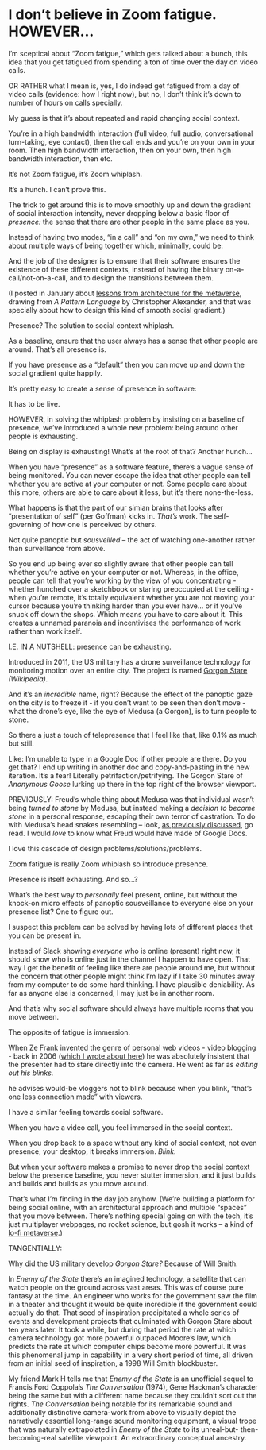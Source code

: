 # I don’t believe in Zoom fatigue. HOWEVER…

I’m sceptical about “Zoom fatigue,” which gets talked about a bunch, this idea
that you get fatigued from spending a ton of time over the day on video calls.

OR RATHER what I mean is, yes, I do indeed get fatigued from a day of video
calls (evidence: how I right now), but no, I don’t think it’s down to number
of hours on calls specially.

My guess is that it’s about repeated and rapid changing social context.

You’re in a high bandwidth interaction (full video, full audio, conversational
turn-taking, eye contact), then the call ends and you’re on your own in your
room. Then high bandwidth interaction, then on your own, then high bandwidth
interaction, then etc.

It’s not Zoom fatigue, it’s Zoom whiplash.

It’s a hunch. I can’t prove this.

The trick to get around this is to move smoothly up and down the gradient of
social interaction intensity, never dropping below a basic floor of
_presence:_ the sense that there are other people in the same place as you.

Instead of having two modes, “in a call” and “on my own,” we need to think
about multiple ways of being together which, minimally, could be:

And the job of the designer is to ensure that their software ensures the
existence of these different contexts, instead of having the binary on-a-
call/not-on-a-call, and to design the transitions between them.

(I posted in January about [lessons from architecture for the
metaverse](/home/2022/01/21/social_gradient), drawing from _A Pattern
Language_ by Christopher Alexander, and that was specially about how to design
this kind of smooth social gradient.)

Presence? The solution to social context whiplash.

As a baseline, ensure that the user always has a sense that other people are
around. That’s all presence is.

If you have presence as a “default” then you can move up and down the social
gradient quite happily.

It’s pretty easy to create a sense of presence in software:

It has to be live.

HOWEVER, in solving the whiplash problem by insisting on a baseline of
presence, we’ve introduced a whole new problem: being around other people is
exhausting.

Being on display is exhausting! What’s at the root of that? Another hunch…

When you have “presence” as a software feature, there’s a vague sense of being
monitored. You can never escape the idea that other people can tell whether
you are active at your computer or not. Some people care about this more,
others are able to care about it less, but it’s there none-the-less.

What happens is that the part of our simian brains that looks after
“presentation of self” (per Goffman) kicks in. _That’s_ work. The self-
governing of how one is perceived by others.

Not quite panoptic but _sousveilled_ – the act of watching one-another rather
than surveillance from above.

So you end up being ever so slightly aware that other people can tell whether
you’re active on your computer or not. Whereas, in the office, people can tell
that you’re working by the view of you concentrating - whether hunched over a
sketchbook or staring preoccupied at the ceiling - when you’re remote, it’s
totally equivalent whether you are not moving your cursor because you’re
thinking harder than you ever have… or if you’ve snuck off down the shops.
Which means you have to care about it. This creates a unnamed paranoia and
incentivises the performance of work rather than work itself.

I.E. IN A NUTSHELL: presence can be exhausting.

Introduced in 2011, the US military has a drone surveillance technology for
monitoring motion over an entire city. The project is named [Gorgon
Stare](https://en.wikipedia.org/wiki/Gorgon_Stare) _(Wikipedia)._

And it’s an _incredible_ name, right? Because the effect of the panoptic gaze
on the city is to freeze it - if you don’t want to be seen then don’t move -
what the drone’s eye, like the eye of Medusa (a Gorgon), is to turn people to
stone.

So there a just a touch of telepresence that I feel like that, like 0.1% as
much but still.

Like: I’m unable to type in a Google Doc if other people are there. Do you get
that? I end up writing in another doc and copy-and-pasting in the new
iteration. It’s a fear! Literally petrifaction/petrifying. The Gorgon Stare of
_Anonymous Goose_ lurking up there in the top right of the browser viewport.

PREVIOUSLY: Freud’s whole thing about Medusa was that individual wasn’t being
_turned to stone_ by Medusa, but instead making a _decision to become stone_
in a personal response, escaping their own terror of castration. To do with
Medusa’s head snakes resembling – look, [as previously
discussed](/home/2021/01/27/medusa), go read. I would _love_ to know what
Freud would have made of Google Docs.

I love this cascade of design problems/solutions/problems.

Zoom fatigue is really Zoom whiplash so introduce presence.

Presence is itself exhausting. And so…?

What’s the best way to _personally_ feel present, online, but without the
knock-on micro effects of panoptic sousveillance to everyone else on your
presence list? One to figure out.

I suspect this problem can be solved by having lots of different places that
you can be present in.

Instead of Slack showing _everyone_ who is online (present) right now, it
should show who is online just in the channel I happen to have open. That way
I get the benefit of feeling like there are people around me, but without the
concern that other people might think I’m lazy if I take 30 minutes away from
my computer to do some hard thinking. I have plausible deniability. As far as
anyone else is concerned, I may just be in another room.

And that’s why social software should always have multiple rooms that you move
between.

The opposite of fatigue is immersion.

When Ze Frank invented the genre of personal web videos - video blogging -
back in 2006 ([which I wrote about here](/home/2020/06/22/anti_attention)) he
was absolutely insistent that the presenter had to stare directly into the
camera. He went as far as _editing out his blinks._

he advises would-be vloggers not to blink because when you blink, “that’s one
less connection made” with viewers.

I have a similar feeling towards social software.

When you have a video call, you feel immersed in the social context.

When you drop back to a space without any kind of social context, not even
presence, your desktop, it breaks immersion. _Blink._

But when your software makes a promise to never drop the social context below
the presence baseline, you never stutter immersion, and it just builds and
builds and builds as you move around.

That’s what I’m finding in the day job anyhow. (We’re building a platform for
being social online, with an architectural approach and multiple “spaces” that
you move between. There’s nothing special going on with the tech, it’s just
multiplayer webpages, no rocket science, but gosh it works – a kind of [lo-fi
metaverse](/home/2021/12/02/metaverse).)

TANGENTIALLY:

Why did the US military develop _Gorgon Stare?_ Because of Will Smith.

In _Enemy of the State_ there’s an imagined technology, a satellite that can
watch people on the ground across vast areas. This was of course pure fantasy
at the time. An engineer who works for the government saw the film in a
theater and thought it would be quite incredible if the government could
actually do that. That seed of inspiration precipitated a whole series of
events and development projects that culminated with Gorgon Stare about ten
years later. It took a while, but during that period the rate at which camera
technology got more powerful outpaced Moore’s law, which predicts the rate at
which computer chips become more powerful. It was this phenomenal jump in
capability in a very short period of time, all driven from an initial seed of
inspiration, a 1998 Will Smith blockbuster.

My friend Mark H tells me that _Enemy of the State_ is an unofficial sequel to
Francis Ford Coppola’s _The Conversation_ (1974), Gene Hackman’s character
being the same but with a different name because they couldn’t sort out the
rights. _The Conversation_ being notable for its remarkable sound and
additionally distinctive camera-work from above to visually depict the
narratively essential long-range sound monitoring equipment, a visual trope
that was naturally extrapolated in _Enemy of the State_ to its unreal-but-
then-becoming-real satellite viewpoint. An extraordinary conceptual ancestry.
